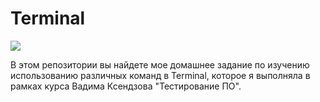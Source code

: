 # Terminal #

![](https://help.apple.com/assets/61E89D604694F96BA04E7D79/61E89D614694F96BA04E7D80/tr_TR/d94aa1c4979b25e9ffbda97fcbae219a.png)

В этом репозитории вы найдете мое домашнее задание по изучению использованию различных команд в Terminal, которое я выполняла в рамках курса Вадима Ксендзова "Тестирование ПО".
